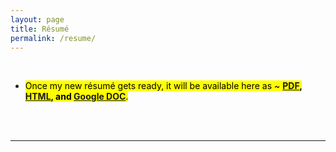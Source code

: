 ```yaml
---
layout: page
title: Résumé
permalink: /resume/
---
```


<!-- <center><strong>UPDATES COMING SOON!</strong></center> -->

<br>

- <mark>Once my new résumé gets ready, it will be available here as ~ <strong><a href="{{ '#' | prepend: site.baseurl | prepend: site.url }}" target="_blank">PDF</a>, <a href="{{ '#' | prepend: site.baseurl | prepend: site.url }}" target="_blank">HTML</a>, and <a href="{{ '#' | prepend: site.baseurl | prepend: site.url }}" target="_blank">Google DOC</a></strong>.</mark>

<br>

<!--
- __Old Résumé__

	- Last Updated ~ January 2018

	- Available in ~ <a href="{{ '/cv/rishi_resume_jan2018.pdf' | prepend: site.baseurl | prepend: site.url }}">PDF</a>
-->

<br>
<hr>

